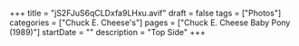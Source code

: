 +++
title = "jS2FJuS6qCLDxfa9LHxu.avif"
draft = false
tags = ["Photos"]
categories = ["Chuck E. Cheese's"]
pages = ["Chuck E. Cheese Baby Pony (1989)"]
startDate = ""
description = "Top Side"
+++
